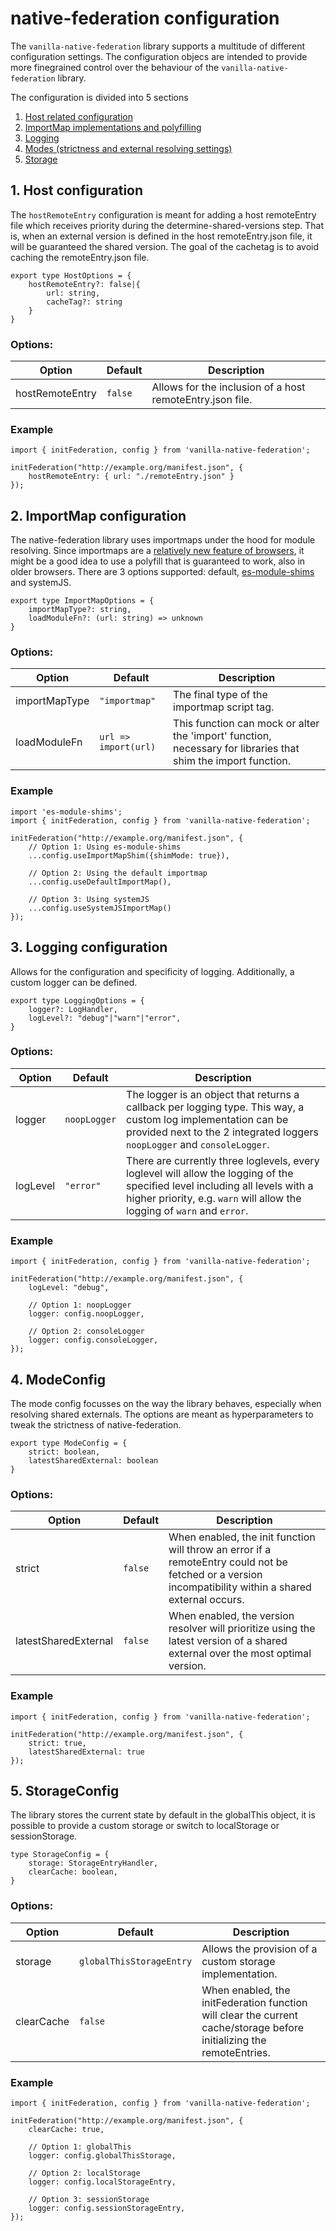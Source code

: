 
# native-federation configuration

The `vanilla-native-federation` library supports a multitude of different configuration settings. The configuration objecs are intended to provide more finegrained control over the behaviour of the `vanilla-native-federation` library. 

The configuration is divided into 5 sections

1. [Host related configuration](#hostConfig)
2. [ImportMap implementations and polyfilling](#importMapConfig)
3. [Logging](#loggingConfig)
4. [Modes (strictness and external resolving settings)](#modeConfig)
5. [Storage](#storageConfig)

## <a id="hostConfig"></a>  1. Host configuration

The `hostRemoteEntry` configuration is meant for adding a host remoteEntry file which receives priority during the determine-shared-versions step. That is, when an external version is defined in the host remoteEntry.json file, it will be guaranteed the shared version. The goal of the cachetag is to avoid caching the remoteEntry.json file.

```
export type HostOptions = {
    hostRemoteEntry?: false|{
        url: string,
        cacheTag?: string
    }
}
```

### Options:

| Option | Default | Description |
| --- | --- | --- |
| hostRemoteEntry | `false` | Allows for the inclusion of a host remoteEntry.json file. |

### Example

```
import { initFederation, config } from 'vanilla-native-federation';

initFederation("http://example.org/manifest.json", {
    hostRemoteEntry: { url: "./remoteEntry.json" }
});

```

##  <a id="importMapConfig"></a> 2. ImportMap configuration

The native-federation library uses importmaps under the hood for module resolving. Since importmaps are a [relatively new feature of browsers](https://caniuse.com/import-maps), it might be a good idea to use a polyfill that is guaranteed to work, also in older browsers. There are 3 options supported: default, [es-module-shims](https://www.npmjs.com/package/es-module-shims/v/1.0.1) and systemJS.

```
export type ImportMapOptions = {
    importMapType?: string,
    loadModuleFn?: (url: string) => unknown
}
```

### Options:

| Option | Default | Description |
| --- | --- | --- |
| importMapType | `"importmap"` | The final type of the importmap script tag.  | 
| loadModuleFn |  `url => import(url)` | This function can mock or alter the 'import' function, necessary for libraries that shim the import function. |



### Example

```
import 'es-module-shims';
import { initFederation, config } from 'vanilla-native-federation';

initFederation("http://example.org/manifest.json", {
    // Option 1: Using es-module-shims
    ...config.useImportMapShim({shimMode: true}),

    // Option 2: Using the default importmap
    ...config.useDefaultImportMap(),

    // Option 3: Using systemJS
    ...config.useSystemJSImportMap()
});
```

## <a id="loggingConfig"></a> 3. Logging configuration

Allows for the configuration and specificity of logging. Additionally, a custom logger can be defined.

```
export type LoggingOptions = {
    logger?: LogHandler,
    logLevel?: "debug"|"warn"|"error",
}
```

### Options:

| Option | Default | Description |
| --- | --- | --- |
| logger | `noopLogger` | The logger is an object that returns a callback per logging type. This way, a custom log implementation can be provided next to the 2 integrated loggers `noopLogger` and `consoleLogger`. |
| logLevel | `"error"` | There are currently three loglevels, every loglevel will allow the logging of the specified level including all levels with a higher priority, e.g. `warn` will allow the logging of `warn` and `error`. 


### Example

```
import { initFederation, config } from 'vanilla-native-federation';

initFederation("http://example.org/manifest.json", {
    logLevel: "debug",

    // Option 1: noopLogger
    logger: config.noopLogger,

    // Option 2: consoleLogger
    logger: config.consoleLogger,
});
```

## <a id="modeConfig"></a>  4. ModeConfig

The mode config focusses on the way the library behaves, especially when resolving shared externals. The options are meant as hyperparameters to tweak the strictness of native-federation. 

```
export type ModeConfig = {
    strict: boolean,
    latestSharedExternal: boolean
}
```

### Options:

| Option | Default | Description |
| --- | --- | --- |
| strict | `false` | When enabled, the init function will throw an error if a remoteEntry could not be fetched or a version incompatibility within a shared external occurs.
| latestSharedExternal | `false` | When enabled, the version resolver will prioritize using the latest version of a shared external over the most optimal version. 

### Example

```
import { initFederation, config } from 'vanilla-native-federation';

initFederation("http://example.org/manifest.json", {
    strict: true,
    latestSharedExternal: true
});
```

## <a id="storageConfig"></a>  5. StorageConfig

The library stores the current state by default in the globalThis object, it is possible to provide a custom storage or switch to localStorage or sessionStorage. 

```
type StorageConfig = {
    storage: StorageEntryHandler,
    clearCache: boolean,
}
```

### Options:

| Option | Default | Description |
| --- | --- | --- |
| storage | `globalThisStorageEntry` | Allows the provision of a custom storage implementation. 
| clearCache | `false` | When enabled, the initFederation function will clear the current cache/storage before initializing the remoteEntries. 

### Example

```
import { initFederation, config } from 'vanilla-native-federation';

initFederation("http://example.org/manifest.json", {
    clearCache: true,

    // Option 1: globalThis
    logger: config.globalThisStorage,

    // Option 2: localStorage
    logger: config.localStorageEntry,

    // Option 3: sessionStorage
    logger: config.sessionStorageEntry,
});
```
